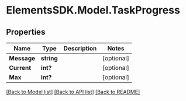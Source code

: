 # ElementsSDK.Model.TaskProgress

## Properties

Name | Type | Description | Notes
------------ | ------------- | ------------- | -------------
**Message** | **string** |  | [optional] 
**Current** | **int?** |  | [optional] 
**Max** | **int?** |  | [optional] 

[[Back to Model list]](../#documentation-for-models) [[Back to API list]](../#documentation-for-api-endpoints) [[Back to README]](../)

